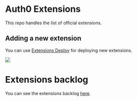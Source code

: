 # Auth0 Extensions

This repo handles the list of official extensions.

## Adding a new extension

You can use [Extensions Deploy](https://webtask.it.auth0.com/api/run/wt-centurion_javier-gmail_com-0/extensions-deploy?webtask_no_cache=1) for deploying new extensions.

![](https://cloud.githubusercontent.com/assets/302314/14961723/7719588a-1071-11e6-91e9-ef44b0356557.gif)

# Extensions backlog

You can see the extensions backlog [here](https://trello.com/b/ZHpJjYKm/extensions).
